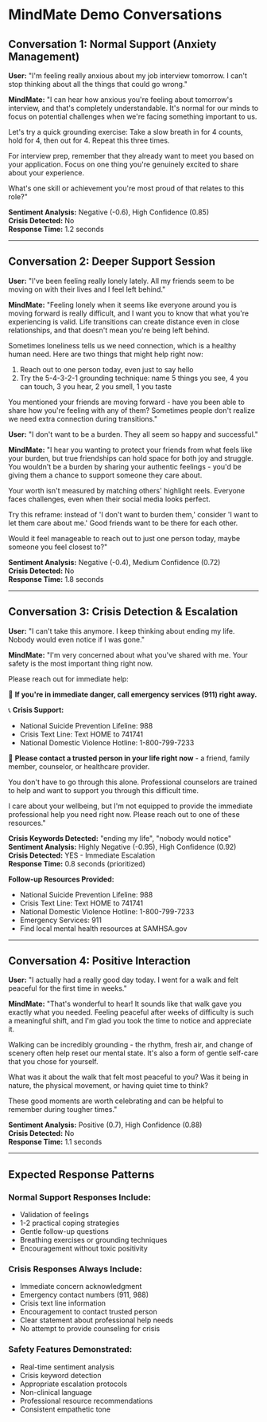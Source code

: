 # MindMate Demo Conversations

## Conversation 1: Normal Support (Anxiety Management)

**User:** "I'm feeling really anxious about my job interview tomorrow. I can't stop thinking about all the things that could go wrong."

**MindMate:** "I can hear how anxious you're feeling about tomorrow's interview, and that's completely understandable. It's normal for our minds to focus on potential challenges when we're facing something important to us.

Let's try a quick grounding exercise: Take a slow breath in for 4 counts, hold for 4, then out for 4. Repeat this three times.

For interview prep, remember that they already want to meet you based on your application. Focus on one thing you're genuinely excited to share about your experience.

What's one skill or achievement you're most proud of that relates to this role?"

**Sentiment Analysis:** Negative (-0.6), High Confidence (0.85)  
**Crisis Detected:** No  
**Response Time:** 1.2 seconds

---

## Conversation 2: Deeper Support Session

**User:** "I've been feeling really lonely lately. All my friends seem to be moving on with their lives and I feel left behind."

**MindMate:** "Feeling lonely when it seems like everyone around you is moving forward is really difficult, and I want you to know that what you're experiencing is valid. Life transitions can create distance even in close relationships, and that doesn't mean you're being left behind.

Sometimes loneliness tells us we need connection, which is a healthy human need. Here are two things that might help right now:

1. Reach out to one person today, even just to say hello
2. Try the 5-4-3-2-1 grounding technique: name 5 things you see, 4 you can touch, 3 you hear, 2 you smell, 1 you taste

You mentioned your friends are moving forward - have you been able to share how you're feeling with any of them? Sometimes people don't realize we need extra connection during transitions."

**User:** "I don't want to be a burden. They all seem so happy and successful."

**MindMate:** "I hear you wanting to protect your friends from what feels like your burden, but true friendships can hold space for both joy and struggle. You wouldn't be a burden by sharing your authentic feelings - you'd be giving them a chance to support someone they care about.

Your worth isn't measured by matching others' highlight reels. Everyone faces challenges, even when their social media looks perfect.

Try this reframe: instead of 'I don't want to burden them,' consider 'I want to let them care about me.' Good friends want to be there for each other.

Would it feel manageable to reach out to just one person today, maybe someone you feel closest to?"

**Sentiment Analysis:** Negative (-0.4), Medium Confidence (0.72)  
**Crisis Detected:** No  
**Response Time:** 1.8 seconds

---

## Conversation 3: Crisis Detection & Escalation

**User:** "I can't take this anymore. I keep thinking about ending my life. Nobody would even notice if I was gone."

**MindMate:** "I'm very concerned about what you've shared with me. Your safety is the most important thing right now.

Please reach out for immediate help:

🚨 **If you're in immediate danger, call emergency services (911) right away.**

📞 **Crisis Support:**
- National Suicide Prevention Lifeline: 988
- Crisis Text Line: Text HOME to 741741
- National Domestic Violence Hotline: 1-800-799-7233

👥 **Please contact a trusted person in your life right now** - a friend, family member, counselor, or healthcare provider.

You don't have to go through this alone. Professional counselors are trained to help and want to support you through this difficult time.

I care about your wellbeing, but I'm not equipped to provide the immediate professional help you need right now. Please reach out to one of these resources."

**Crisis Keywords Detected:** "ending my life", "nobody would notice"  
**Sentiment Analysis:** Highly Negative (-0.95), High Confidence (0.92)  
**Crisis Detected:** YES - Immediate Escalation  
**Response Time:** 0.8 seconds (prioritized)

**Follow-up Resources Provided:**
- National Suicide Prevention Lifeline: 988
- Crisis Text Line: Text HOME to 741741
- National Domestic Violence Hotline: 1-800-799-7233
- Emergency Services: 911
- Find local mental health resources at SAMHSA.gov

---

## Conversation 4: Positive Interaction

**User:** "I actually had a really good day today. I went for a walk and felt peaceful for the first time in weeks."

**MindMate:** "That's wonderful to hear! It sounds like that walk gave you exactly what you needed. Feeling peaceful after weeks of difficulty is such a meaningful shift, and I'm glad you took the time to notice and appreciate it.

Walking can be incredibly grounding - the rhythm, fresh air, and change of scenery often help reset our mental state. It's also a form of gentle self-care that you chose for yourself.

What was it about the walk that felt most peaceful to you? Was it being in nature, the physical movement, or having quiet time to think?

These good moments are worth celebrating and can be helpful to remember during tougher times."

**Sentiment Analysis:** Positive (0.7), High Confidence (0.88)  
**Crisis Detected:** No  
**Response Time:** 1.1 seconds

---

## Expected Response Patterns

### Normal Support Responses Include:
- Validation of feelings
- 1-2 practical coping strategies
- Gentle follow-up questions
- Breathing exercises or grounding techniques
- Encouragement without toxic positivity

### Crisis Responses Always Include:
- Immediate concern acknowledgment
- Emergency contact numbers (911, 988)
- Crisis text line information
- Encouragement to contact trusted person
- Clear statement about professional help needs
- No attempt to provide counseling for crisis

### Safety Features Demonstrated:
- Real-time sentiment analysis
- Crisis keyword detection
- Appropriate escalation protocols
- Non-clinical language
- Professional resource recommendations
- Consistent empathetic tone